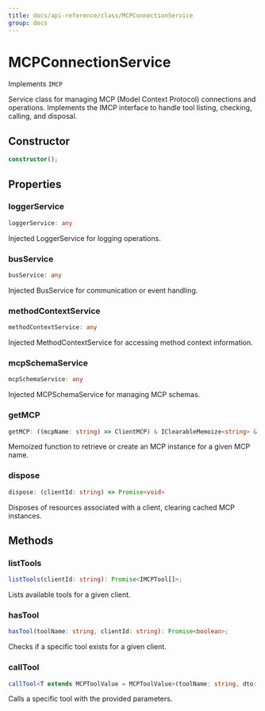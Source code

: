 ```yaml
---
title: docs/api-reference/class/MCPConnectionService
group: docs
---
```


# MCPConnectionService

Implements `IMCP`

Service class for managing MCP (Model Context Protocol) connections and operations.
Implements the IMCP interface to handle tool listing, checking, calling, and disposal.

## Constructor

```ts
constructor();
```

## Properties

### loggerService

```ts
loggerService: any
```

Injected LoggerService for logging operations.

### busService

```ts
busService: any
```

Injected BusService for communication or event handling.

### methodContextService

```ts
methodContextService: any
```

Injected MethodContextService for accessing method context information.

### mcpSchemaService

```ts
mcpSchemaService: any
```

Injected MCPSchemaService for managing MCP schemas.

### getMCP

```ts
getMCP: ((mcpName: string) => ClientMCP) & IClearableMemoize<string> & IControlMemoize<string, ClientMCP>
```

Memoized function to retrieve or create an MCP instance for a given MCP name.

### dispose

```ts
dispose: (clientId: string) => Promise<void>
```

Disposes of resources associated with a client, clearing cached MCP instances.

## Methods

### listTools

```ts
listTools(clientId: string): Promise<IMCPTool[]>;
```

Lists available tools for a given client.

### hasTool

```ts
hasTool(toolName: string, clientId: string): Promise<boolean>;
```

Checks if a specific tool exists for a given client.

### callTool

```ts
callTool<T extends MCPToolValue = MCPToolValue>(toolName: string, dto: IMCPToolCallDto<T>): Promise<MCPToolOutput>;
```

Calls a specific tool with the provided parameters.
